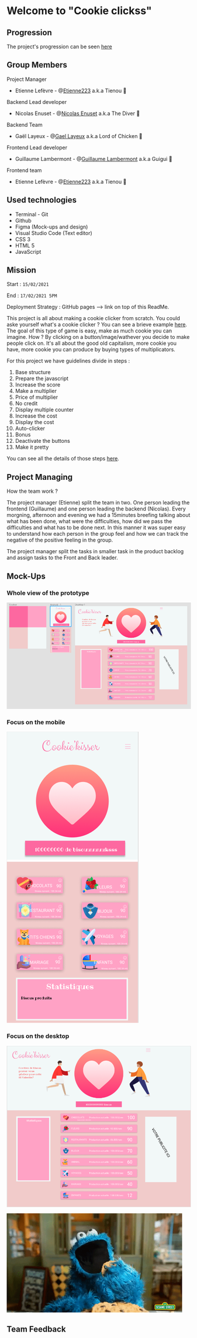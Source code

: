 # Welcome to "Cookie clickss"

## Progression

The project's progression can be seen [here](https://etienne223.github.io/cookieclicks) 

## Group Members

Project Manager 

- Etienne Lefèvre - @[Etienne223](https://github.com/Etienne223) a.k.a Tienou 🦝

Backend Lead developer 

- Nicolas Enuset - @[Nicolas Enuset](https://github.com/Nicolas-Enuset) a.k.a The Diver 🤿

Backend Team 

- Gaël Layeux - @[Gael Layeux](https://github.com/Lord-of-Chicken) a.k.a Lord of Chicken 🐔

Frontend Lead developer

- Guillaume Lambermont - @[Guillaume Lambermont](https://github.com/GuillaumeLambermont) a.k.a Guigui 🍓

Frontend team

- Etienne Lefèvre - @[Etienne223](https://github.com/Etienne223) a.k.a Tienou 🦝

## Used technologies 

- Terminal - Git
- Github
- Figma (Mock-ups and design)
- Visual Studio Code (Text editor)
- CSS 3
- HTML 5
- JavaScript

## Mission 

Start : `15/02/2021`

End : `17/02/2021 5PM`

Deployment Strategy : GitHub pages --> link on top of this ReadMe.

This project is all about making a cookie clicker from scratch. You could aske yourself what's a cookie clicker ? You can see a brieve example [here](https://orteil.dashnet.org/cookieclicker/). The goal of this type of game is easy, make as much cookie you can imagine. How ? By clicking on a button/image/wathever you decide to make people click on. It's all about the good old capitalism, more cookie you have, more cookie you can produce by buying types of multiplicators. 

For this project we have guidelines divide in steps :

1. Base structure
2. Prepare the javascript
3. Increase the score
4. Make a multiplier
5. Price of multiplier
6. No credit
7. Display multiple counter
8. Increase the cost
9. Display the cost
10. Auto-clicker
11. Bonus 
12. Deactivate the buttons
13. Make it pretty 

You can see all the details of those steps [here](https://github.com/becodeorg/BXL-Swartz-4-27/blob/master/2.The-Hill/1.Javascript/cookieClicker.md).

## Project Managing

How the team work ?

The project manager (Etienne) split the team in two. One person leading the frontend (Guillaume) and one person leading the backend (Nicolas). Every morgning, afternoon and evening we had a 15minutes breefing talking about what has been done, what were the difficulties, how did we pass the difficulties and what has to be done next. In this manner it was super easy to understand how each person in the group feel and how we can track the negative of the positive feeling in the group.

The project manager split the tasks in smaller task in the product backlog and assign tasks to the Front and Back leader. 



## Mock-Ups 

### Whole view of the prototype

![WholeView](/assets/images/cookieKisser.png)

### Focus on the mobile

![MobileVersion](/assets/images/mobileKisser.png)

### Focus on the desktop

![DesltopVersion](/assets/images/desktopKisser.png)

![CookieMonster](/assets/images/cookiemonster.gif)

## Team Feedback